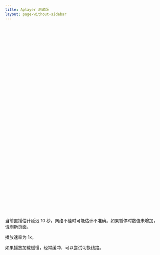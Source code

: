 ```yaml
---
title: Aplayer 测试版
layout: page-without-sidebar
---
```

<script src="https://cdn.jsdelivr.net/npm/flv.js/dist/flv.min.js"></script>

<script src="https://cdn.jsdelivr.net/npm/artplayer@4.4.0/dist/artplayer.min.js"></script>
<script src="https://cdn.jsdelivr.net/npm/artplayer-plugin-danmuku@4.4.0/dist/artplayer-plugin-danmuku.js"></script>
<script src="https://cdn.jsdelivr.net/npm/@microsoft/signalr/dist/browser/signalr.min.js"></script>
<script src="/live/danmaku.js"></script>

<style>
.artplayer-app {
    width: 100%;
    height: 613px;
}
</style>


<div class="artplayer-app"></div>

<div id="flvhint">

当前直播估计延迟 <span id="latency">10</span> 秒，网络不佳时可能估计不准确。如果暂停时数值未增加，请刷新页面。

播放速率为 <span id="speed">1x</span>。

如果播放加载缓慢，经常缓冲，可以尝试切换线路。

</div>

<script>
var dispose = null;

var art = new Artplayer({
    container: '.artplayer-app',
    url: 'https://live-flv.b11p.com/live/livestream.flv',
    type: 'flv',
    isLive: true,
    autoplay: true,
    autoSize: true,
    fullscreen: true,
    autoMini: true,
    setting: true,
    quality: [
        {
            default: true,
            html: 'Dual Stack',
            url: 'https://live-flv.b11p.com/live/livestream.flv',
        },
        {
            html: 'IPv4',
            url: 'https://live4.b11p.com/live/livestream.flv',
        },
    ],
    customType: {
        flv: function (video, url) {
            if (dispose) dispose();
            console.log("Loading flv player");
            let flvPlayer = flvjs.createPlayer({
                type: 'flv',
                url: url,
            });
            flvPlayer.attachMediaElement(video);
            flvPlayer.load();
            dispose = () => {
                flvPlayer.unload();
                flvPlayer.detachMediaElement();
                flvPlayer.destroy();
            };
        },
    },
    plugins: [
        artplayerPluginDanmuku({
            // 弹幕数组
            // danmuku: [],
            speed: 5, // 弹幕持续时间，单位秒，范围在[1 ~ 10]
            opacity: 1, // 弹幕透明度，范围在[0 ~ 1]
            fontSize: 25, // 字体大小，支持数字和百分比
            color: '#FFFFFF', // 默认字体颜色
            mode: 0, // 默认模式，0-滚动，1-静止
            margin: ['2%', 60], // 弹幕上下边距，支持数字和百分比
            antiOverlap: true, // 是否防重叠
            useWorker: true, // 是否使用 web worker
            synchronousPlayback: false, // 是否同步到播放速度
            filter: (danmu) => danmu.text.length < 50, // 弹幕过滤函数
        }),
    ],
});
art.on('url', (...args) => {
    let danmakuConfig = art.plugins.artplayerPluginDanmuku.config({});
    if (danmakuConfig.queue)
    {
        danmakuConfig.queue = [];
    }
});
</script>

<script>
// init danmaku
var danmakuSingleton = liveDan(
    "https://live-danmaku.b11p.com/danmakuHub",
    "4463403c-aff8-c16d-0933-4636405ff116",
    function (dan) {
        // dan.border = false;
        dan.time = undefined;
        dan.color = '#FFFFFF';
        console.log(dan);
        art.plugins.artplayerPluginDanmuku.emit(dan);
    }
);
art.on('artplayerPluginDanmuku:emit', (danmu) => {
    danmakuSingleton.send({data: danmu, success: () => {}});
});
</script>

<script async>
var useWebRtc = false;
if (!useWebRtc) {
    let latencyAlleviation = {};
    latencyAlleviation.latencySpan = document.getElementById('latency');
    latencyAlleviation.speedSpan = document.getElementById('speed');

    function getBuffered() {
        return art.attr('buffered');
    }
    function getPlaybackRate() {
        return art.attr('playbackRate');
    }
    function setPlaybackRate(rate) {
        art.attr('playbackRate', rate);
    }
    function getCurrentTime() {
        return art.attr('currentTime');
    }

    var latency = 3.0;

    window.setInterval(() => {
        let buffered = getBuffered();
        let bufferCount = buffered.length;
        if (bufferCount == 0) {
            return;
        }

        let currentplaybackRate = getPlaybackRate();
        latency -= 0.2 * (currentplaybackRate - 1) + 0.02;

        let buffetLength = buffered.end(bufferCount - 1) - getCurrentTime();
        if (buffetLength + 2.5 > latency) {
            latency = buffetLength + 2.5;
        }

        latencyAlleviation.latencySpan.innerText = (latency).toFixed(0);
        if (buffetLength < 2.0 && currentplaybackRate > 1.0) {
            setPlaybackRate(1.0);
            latencyAlleviation.speedSpan.innerText = '1x';
        }
        else if (buffetLength > 12.0 && currentplaybackRate < 1.1) {
            setPlaybackRate(1.1);
            latencyAlleviation.speedSpan.innerText = '1.1x';
        }
        else if (buffetLength > 37.0 && currentplaybackRate < 1.2) {
            setPlaybackRate(1.2);
            latencyAlleviation.speedSpan.innerText = '1.2x';
        }
    }, 200);
}
</script>